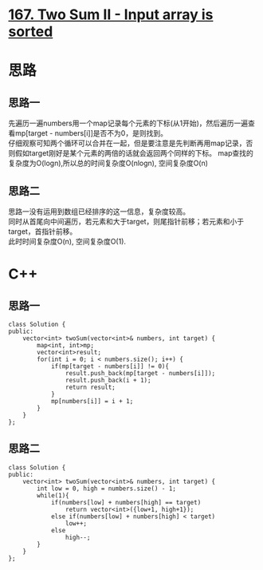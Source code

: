 # [167. Two Sum II - Input array is sorted](https://leetcode.com/problems/two-sum-ii-input-array-is-sorted/description/)
# 思路
## 思路一
先遍历一遍numbers用一个map记录每个元素的下标(从1开始)，然后遍历一遍查看mp[target - numbers[i]]是否不为0，是则找到。  
仔细观察可知两个循环可以合并在一起，但是要注意是先判断再用map记录，否则假如target刚好是某个元素的两倍的话就会返回两个同样的下标。
map查找的复杂度为O(logn),所以总的时间复杂度O(nlogn), 空间复杂度O(n)
## 思路二
思路一没有运用到数组已经排序的这一信息，复杂度较高。  
同时从首尾向中间遍历，若元素和大于target，则尾指针前移；若元素和小于target，首指针前移。  
此时时间复杂度O(n), 空间复杂度O(1).
# C++
## 思路一
```
class Solution {
public:
    vector<int> twoSum(vector<int>& numbers, int target) {
        map<int, int>mp;
        vector<int>result;
        for(int i = 0; i < numbers.size(); i++) {
            if(mp[target - numbers[i]] != 0){
                result.push_back(mp[target - numbers[i]]);
                result.push_back(i + 1);
                return result;
            }
            mp[numbers[i]] = i + 1;
        }     
    }
};
```
## 思路二
```
class Solution {
public:
    vector<int> twoSum(vector<int>& numbers, int target) {
        int low = 0, high = numbers.size() - 1;
        while(1){
            if(numbers[low] + numbers[high] == target) 
                return vector<int>({low+1, high+1});
            else if(numbers[low] + numbers[high] < target)
                low++;
            else 
                high--;
        }
    }
};
```
